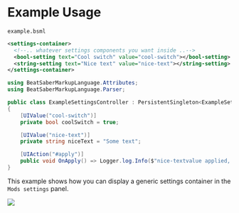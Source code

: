 # Example Usage
`example.bsml`
```xml  
<settings-container>
  <!--.. whatever settings components you want inside ..-->
  <bool-setting text="Cool switch" value="cool-switch"></bool-setting>
  <string-setting text="Nice text" value="nice-text"></string-setting>
</settings-container>
```
```csharp
using BeatSaberMarkupLanguage.Attributes;
using BeatSaberMarkupLanguage.Parser;

public class ExampleSettingsController : PersistentSingleton<ExampleSettingsController>
{
    [UIValue("cool-switch")]
    private bool coolSwitch = true;

    [UIValue("nice-text")]
    private string niceText = "Some text";

    [UIAction("#apply")]
    public void OnApply() => Logger.log.Info($"nice-textvalue applied, now: {niceText}");
}
```
This example shows how you can display a generic settings container in the `Mods settings` panel.

![](https://i.imgur.com/LRbTFEB.png)